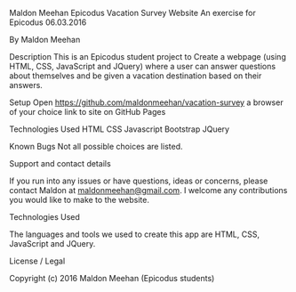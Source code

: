 Maldon Meehan Epicodus Vacation Survey Website
An exercise for Epicodus 06.03.2016

By Maldon Meehan

Description
This is an Epicodus student project to Create a webpage (using HTML, CSS, JavaScript and JQuery) where a user can answer questions about themselves and be given a vacation destination based on their answers.

Setup
Open https://github.com/maldonmeehan/vacation-survey a browser of your choice link to site on GitHub Pages

Technologies
Used HTML CSS Javascript Bootstrap JQuery

Known Bugs
Not all possible choices are listed.

Support and contact details

If you run into any issues or have questions, ideas or concerns, please contact Maldon at maldonmeehan@gmail.com. I welcome any contributions you would like to make to the website.

Technologies Used

The languages and tools we used to create this app are HTML, CSS, JavaScript and JQuery.

License / Legal

Copyright (c) 2016 Maldon Meehan (Epicodus students)
